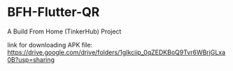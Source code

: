 # BFH-Flutter-QR
A Build From Home (TinkerHub) Project


link for downloading APK file: https://drive.google.com/drive/folders/1gIkciip_0qZEDKBoQ9Tvr6WBrjGLxa0B?usp=sharing
